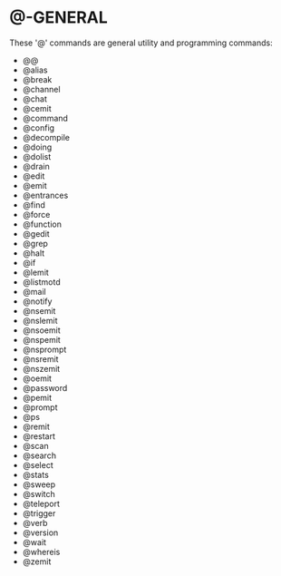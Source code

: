 # @-GENERAL
These '@' commands are general utility and programming commands:

- @@
- @alias
- @break
- @channel
- @chat
- @cemit
- @command
- @config
- @decompile
- @doing
- @dolist
- @drain
- @edit
- @emit
- @entrances
- @find
- @force
- @function
- @gedit
- @grep
- @halt
- @if
- @lemit
- @listmotd
- @mail
- @notify
- @nsemit
- @nslemit
- @nsoemit
- @nspemit
- @nsprompt
- @nsremit
- @nszemit
- @oemit
- @password
- @pemit
- @prompt
- @ps
- @remit
- @restart
- @scan
- @search
- @select
- @stats
- @sweep
- @switch
- @teleport
- @trigger
- @verb
- @version
- @wait
- @whereis
- @zemit


